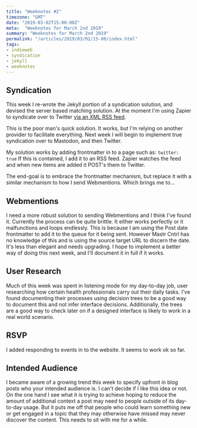```yaml
---
title: "Weeknotes #2"
timezone: "GMT"
date: "2019-03-02T15:00:00Z"
meta:  "Weeknotes for March 2nd 2019"
summary: "Weeknotes for March 2nd 2019"
permalink: "/articles/2019/03/02/15-00/index.html"
tags:
- indieweb
- syndication
- jekyll
- weeknotes
---
```


## Syndication

This week I re-wrote the Jekyll portion of a syndication solution, and devised the server based matching solution. At the moment I'm using Zapier to syndicate over to Twitter [via an XML RSS feed](https://vincentp.me/feeds/syndication/twitter/articles.xml).

This is the poor man's quick solution. It works, but I'm relying on another provider to facilitate everything. Next week I will begin to implement true syndication over to Mastodon, and then Twitter.

My solution works by adding frontmatter in to a page such as: `twitter: true` If this is contained, I add it to an RSS feed. Zapier watches the feed and when new items are added it POST's them to Twitter.

The end-goal is to embrace the frontmatter mechanism, but replace it with a similar mechanism to how I send Webmentions. Which brings me to...

## Webmentions

I need a more robust solution to sending Webmentions and I think I've found it. Currently the process can be quite brittle. It either works perfectly or it malfunctions and loops endlessly. This is because I am using the Post date frontmatter to add it to the queue for it being sent. However Mastr Cntrl has no knowledge of this and is using the source target URL to discern the date. It's less than elegant and needs upgrading. I hope to implement a better way of doing this next week, and I'll document it in full if it works.

## User Research

Much of this week was spent in listening mode for my day-to-day job, user researching how certain health professionals carry out their daily tasks. I've found documenting their processes using decision trees to be a good way to document this and not infer interface decisions. Additionally, the trees are a good way to check later on if a designed interface is likely to work in a real world scenario.

## RSVP

I added responding to events in to the website. It seems to work ok so far.

## Intended Audience

I became aware of a growing trend this week to specify upfront in blog posts who your intended audience is. I can't decide if I like this idea or not. On the one hand I see what it is trying to achieve hoping to reduce the amount of additional context a post may need to people outside of its day-to-day usage. But it puts me off that people who could learn something new or get engaged in a topic that they may otherwise have missed may never discover the content. This needs to sit with me for a while.
